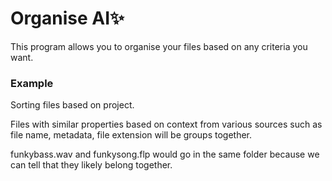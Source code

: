 # Organise AI✨

This program allows you to organise your files based on any criteria you want.

### Example

Sorting files based on project.

Files with similar properties based on context from various sources such as file name, metadata, file extension will be groups together.

funkybass.wav and funkysong.flp would go in the same folder because we can tell that they likely belong together.
